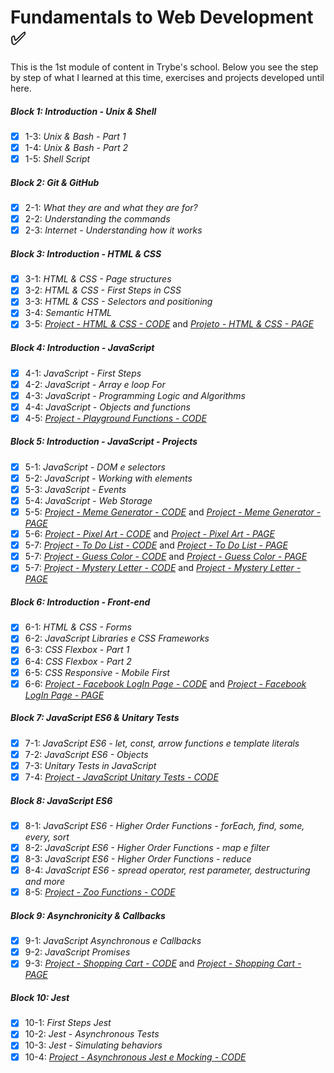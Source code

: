 # Fundamentals to Web Development :white_check_mark:

This is the 1st module of content in Trybe's school. Below you see the step by step of what I learned at this time, exercises and projects developed until here.


##### Block 1: Introduction - Unix & Shell

- [x] 1-3: _Unix & Bash - Part 1_
- [x] 1-4: _Unix & Bash - Part 2_
- [x] 1-5: _Shell Script_

##### Block 2: Git & GitHub

- [x] 2-1: _What they are and what they are for?_
- [x] 2-2: _Understanding the commands_
- [x] 2-3: _Internet - Understanding how it works_

##### Block 3: Introduction - HTML & CSS

- [x] 3-1: _HTML & CSS - Page structures_
- [x] 3-2: _HTML & CSS - First Steps in CSS_
- [x] 3-3: _HTML & CSS - Selectors and positioning_
- [x] 3-4: _Semantic HTML_
- [x] 3-5: _[Project - HTML & CSS - CODE](https://github.com/carolbezerra-dev/trybe-projects/tree/main/1.WebDevelopment/3.HTML-CSS)_ and  _[Projeto - HTML & CSS - PAGE](https://carolbezerra-dev.github.io/trybe-projects/1.WebDevelopment/3.HTML-CSS/)_

##### Block 4: Introduction - JavaScript

- [x] 4-1: _JavaScript - First Steps_
- [x] 4-2: _JavaScript - Array e loop For_
- [x] 4-3: _JavaScript - Programming Logic and Algorithms_
- [x] 4-4: _JavaScript - Objects and functions_
- [x] 4-5: _[Project - Playground Functions - CODE](https://github.com/carolbezerra-dev/trybe-projects/tree/main/1.WebDevelopment/4.JavaScript)_

##### Block 5: Introduction - JavaScript - Projects

- [x] 5-1: _JavaScript - DOM e selectors_
- [x] 5-2: _JavaScript - Working with elements_
- [x] 5-3: _JavaScript - Events_
- [x] 5-4: _JavaScript - Web Storage_
- [x] 5-5: _[Project - Meme Generator - CODE](https://github.com/carolbezerra-dev/trybe-projects/tree/main/1.WebDevelopment/5.DOM-Selectors/Meme-Generator)_ and _[Project - Meme Generator - PAGE](https://carolbezerra-dev.github.io/trybe-projects/1.WebDevelopment/5.DOM-Selectors/Meme-Generator/)_
- [x] 5-6: _[Project - Pixel Art - CODE](https://github.com/carolbezerra-dev/trybe-projects/tree/main/1.WebDevelopment/5.DOM-Selectors/Pixels-Art)_ and _[Project - Pixel Art - PAGE](https://carolbezerra-dev.github.io/trybe-projects/1.WebDevelopment/5.DOM-Selectors/Pixels-Art/)_
- [x] 5-7: _[Project - To Do List - CODE](https://github.com/carolbezerra-dev/trybe-projects/tree/main/1.WebDevelopment/5.DOM-Selectors/ToDo-List)_ and _[Project - To Do List - PAGE](https://carolbezerra-dev.github.io/trybe-projects/1.WebDevelopment/5.DOM-Selectors/ToDo-List/)_
- [x] 5-7: _[Project - Guess Color - CODE](https://github.com/carolbezerra-dev/trybe-projects/tree/main/1.WebDevelopment/5.DOM-Selectors/Color-Guess)_ and _[Project - Guess Color - PAGE](https://carolbezerra-dev.github.io/trybe-projects/1.WebDevelopment/5.DOM-Selectors/Color-Guess/)_
- [x] 5-7: _[Project - Mystery Letter - CODE](https://github.com/carolbezerra-dev/trybe-projects/tree/main/1.WebDevelopment/5.DOM-Selectors/Mystery-Letter)_ and _[Project - Mystery Letter - PAGE](https://carolbezerra-dev.github.io/trybe-projects/1.WebDevelopment/5.DOM-Selectors/Mystery-Letter/)_

##### Block 6: Introduction - Front-end

- [x] 6-1: _HTML & CSS - Forms_
- [x] 6-2: _JavaScript Libraries e CSS Frameworks_
- [x] 6-3: _CSS Flexbox - Part 1_
- [x] 6-4: _CSS Flexbox - Part 2_
- [x] 6-5: _CSS Responsive - Mobile First_
- [x] 6-6: _[Project - Facebook LogIn Page - CODE](https://github.com/carolbezerra-dev/trybe-projects/tree/main/1.WebDevelopment/6.Forms)_ and _[Project - Facebook LogIn Page - PAGE](https://carolbezerra-dev.github.io/trybe-projects/1.WebDevelopment/6.Forms/)_

##### Block 7: JavaScript ES6 & Unitary Tests

- [x] 7-1: _JavaScript ES6 - let, const, arrow functions e template literals_
- [x] 7-2: _JavaScript ES6 - Objects_
- [x] 7-3: _Unitary Tests in JavaScript_
- [x] 7-4: _[Project - JavaScript Unitary Tests - CODE](https://github.com/carolbezerra-dev/trybe-projects/tree/main/1.WebDevelopment/7.ES6)_

##### Block 8: JavaScript ES6

- [x] 8-1: _JavaScript ES6 - Higher Order Functions - forEach, find, some, every, sort_
- [x] 8-2: _JavaScript ES6 - Higher Order Functions - map e filter_
- [x] 8-3: _JavaScript ES6 - Higher Order Functions - reduce_
- [x] 8-4: _JavaScript ES6 - spread operator, rest parameter, destructuring and more_
- [x] 8-5: _[Project - Zoo Functions - CODE](https://github.com/carolbezerra-dev/trybe-projects/tree/main/1.WebDevelopment/8.Higher-Order-Functions)_  

##### Block 9: Asynchronicity & Callbacks

- [x] 9-1: _JavaScript Asynchronous e Callbacks_
- [x] 9-2: _JavaScript Promises_
- [x] 9-3: _[Project - Shopping Cart - CODE](https://github.com/carolbezerra-dev/trybe-projects/tree/main/1.WebDevelopment/9.Promise)_ and _[Project - Shopping Cart - PAGE](https://carolbezerra-dev.github.io/trybe-projects/1.WebDevelopment/9.Promise/)_

##### Block 10: Jest

- [x] 10-1: _First Steps Jest_
- [x] 10-2: _Jest - Asynchronous Tests_
- [x] 10-3: _Jest - Simulating behaviors_
- [x] 10-4: _[Project - Asynchronous Jest e Mocking - CODE](https://github.com/carolbezerra-dev/trybe-projects/tree/main/1.WebDevelopment/10.Jest-Mocks-Project)_
